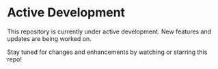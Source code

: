 Active Development
===================

This repository is currently under active development. New features and updates are being worked on.

Stay tuned for changes and enhancements by watching or starring this repo!
